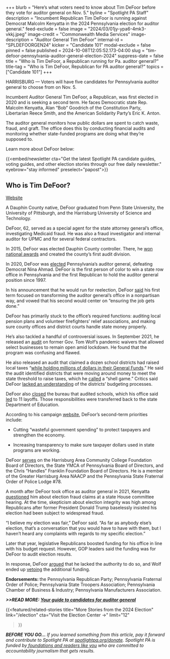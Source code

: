 +++
blurb = "Here’s what voters need to know about Tim DeFoor before they vote for auditor general on Nov. 5."
byline = "Spotlight PA Staff"
description = "Incumbent Republican Tim DeFoor is running against Democrat Malcolm Kenyatta in the 2024 Pennsylvania election for auditor general."
feed-exclude = false
image = "2024/03/01jy-ypa6-4mk3-vkkj.jpeg"
image-credit = "Commonwealth Media Services"
image-description = "Auditor General Tim DeFoor"
internal-id = "SPLDEFOORGEN24"
kicker = "Candidate 101"
modal-exclude = false
pinned = false
published = 2024-10-08T12:05:52.173-04:00
slug = "tim-defoor-pennsylvania-auditor-general-election-2024"
suppress-date = false
title = "Who is Tim DeFoor, a Republican running for Pa. auditor general?"
title-tag = "Who is Tim DeFoor, Republican for PA auditor general?"
topics = ["Candidate 101"]
+++

HARRISBURG — Voters will have five candidates for Pennsylvania auditor general to choose from on Nov. 5.

Incumbent Auditor General Tim DeFoor, a Republican, was first elected in 2020 and is seeking a second term. He faces Democratic state Rep. Malcolm Kenyatta, Alan “Bob” Goodrich of the Constitution Party, Libertarian Reece Smith, and the American Solidarity Party’s Eric K. Anton.

The auditor general monitors how public dollars are spent to catch waste, fraud, and graft. The office does this by conducting financial audits and monitoring whether state-funded programs are doing what they’re supposed to.

Learn more about DeFoor below:

{{<embed/newsletter cta="Get the latest Spotlight PA candidate guides, voting guides, and other election stories through our free daily newsletter." eyebrow="stay informed" preselect="papost">}}

## Who is Tim DeFoor?

<a href="https://www.defoor4pa.com/meet-tim">Website</a>

A Dauphin County native, DeFoor graduated from Penn State University, the University of Pittsburgh, and the Harrisburg University of Science and Technology.

DeFoor, 62, served as a special agent for the state attorney general’s office, investigating Medicaid fraud. He was also a fraud investigator and internal auditor for UPMC and for several federal contractors.

In 2015, DeFoor was elected Dauphin County controller. There, he <a href="https://www.dauphincounty.org/news_detail_T14_R36.php">won national awards</a> and created the county’s first audit division.

In 2020, DeFoor was <a href="https://www.phillyvoice.com/2020-election-auditor-general-pennsylvania-timothy-defoor-nina-ahmad-results/">elected</a> Pennsylvania’s auditor general, defeating Democrat Nina Ahmad. DeFoor is the first person of color to win a state row office in Pennsylvania and the first Republican to hold the auditor general position since 1997.

In his announcement that he would run for reelection, DeFoor <a href="https://www.penncapital-star.com/blog/pennsylvania-auditor-general-defoor-announces-reelection-bid/">said</a> his first term focused on transforming the auditor general’s office in a nonpartisan way, and vowed that his second would center on “ensuring the job gets done.”

DeFoor has primarily stuck to the office’s required functions: auditing local pension plans and volunteer firefighters’ relief associations, and making sure county offices and district courts handle state money properly.

He’s also tackled a handful of controversial issues. In September 2021, he released an <a href="https://www.spotlightpa.org/news/2021/09/pa-coronavirus-wolf-business-waivers-final-audit/">audit</a> on former Gov. Tom Wolf’s pandemic waivers that allowed select businesses to remain open amid lockdown. He found that the program was confusing and flawed.

He also released an audit that claimed a dozen school districts had raised local taxes “<a href="https://www.paauditor.gov/press-releases/auditor-general-defoor-questions-annual-property-tax-increases-for-12-school-districts-calls-on-legislature-to-close-loopholes">while holding millions of dollars in their General Funds</a>.” He said the audit identified districts that were moving around money to meet the state threshold to raise taxes, which he <a href="https://www.inquirer.com/news/auditor-general-defoor-pa-school-districts-act-1-taxes-20230125.html">called</a> a “shell game.” Critics said DeFoor <a href="https://www.wesa.fm/politics-government/2023-01-30/pa-auditor-general-defoor-responds-to-school-district-audit-criticism">lacked an understanding</a> of the districts’ budgeting processes.

DeFoor also <a href="https://www.pennlive.com/news/2022/03/pa-auditor-general-to-close-school-audit-bureau-says-its-a-way-to-maximize-our-resources.html">closed</a> the bureau that audited schools, which his office said <a href="https://www.pennlive.com/news/2022/05/pa-house-democrats-criticize-auditor-generals-closure-of-school-audit-bureau.html">led</a> to 11 layoffs. Those responsibilities were transferred back to the state Department of Education.

According to his campaign <a href="https://www.defoor4pa.com/meet-tim">website</a>, DeFoor’s second-term priorities include:

- Cutting “wasteful government spending” to protect taxpayers and strengthen the economy.

- Increasing transparency to make sure taxpayer dollars used in state programs are working.

DeFoor <a href="https://www.defoor4pa.com/meet-tim">serves</a> on the Harrisburg Area Community College Foundation Board of Directors, the State YMCA of Pennsylvania Board of Directors, and the Chris “Handles” Franklin Foundation Board of Directors. He is a member of the Greater Harrisburg Area NAACP and the Pennsylvania State Fraternal Order of Police Lodge \#78.

A month after DeFoor took office as auditor general in 2021, Kenyatta <a href="https://www.spotlightpa.org/news/2021/02/timothy-defoor-auditor-general-2020-election-fair-questions/">questioned</a> him about election fraud claims at a state House committee hearing. At the time, skepticism about election integrity was high among Republicans after former President Donald Trump baselessly insisted his election had been subject to widespread fraud.

“I believe my election was fair,” DeFoor said. “As far as anybody else’s election, that’s a conversation that you would have to have with them, but I haven’t heard any complaints with regards to my specific election.”

Later that year, legislative Republicans boosted funding for his office in line with his budget request. However, GOP leaders said the funding was for DeFoor to audit election results.

In response, DeFoor <a href="https://penncapital-star.com/election-2020/gop-legislature-says-it-funded-election-audits-wolf-auditor-general-defoor-disagree/">argued</a> that he lacked the authority to do so, and Wolf ended up <a href="https://www.thecentersquare.com/pennsylvania/article_ab150b84-d9e8-11eb-a03b-03ca685c7e76.html">vetoing</a> the additional funding.

<strong>Endorsements: </strong>the Pennsylvania Republican Party; Pennsylvania Fraternal Order of Police; Pennsylvania State Troopers Association; Pennsylvania Chamber of Business &amp; Industry; Pennsylvania Manufacturers Association.

<strong><em>&gt;&gt;READ MORE: </em></strong><a href="https://www.spotlightpa.org/news/2024/09/pennsylvania-election-2024-auditor-general-candidates-tim-defoor-malcolm-kenyatta/"><strong><em>Your guide to candidates for auditor general</em></strong></a><strong><em></em></strong>

{{<featured/related-stories 
  title="More Stories from the 2024 Election" 
  link="/election"
  cta="Visit the Election Center →"
  limit="12"
>}}

<strong><em>BEFORE YOU GO…</em></strong><em> If you learned something from this article, pay it forward and contribute to Spotlight PA at </em><a href="http://spotlightpa.org/donate"><em>spotlightpa.org/donate</em></a><em>. Spotlight PA is funded by</em><a href="https://www.spotlightpa.org/support"><em> foundations and readers like you</em></a><em> who are committed to accountability journalism that gets results.</em>

